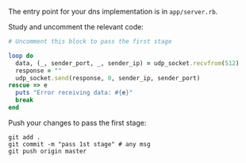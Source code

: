 The entry point for your dns implementation is in `app/server.rb`.

Study and uncomment the relevant code: 

```ruby
# Uncomment this block to pass the first stage

loop do
  data, (_, sender_port, _, sender_ip) = udp_socket.recvfrom(512)
  response = ""
  udp_socket.send(response, 0, sender_ip, sender_port)
rescue => e
  puts "Error receiving data: #{e}"
  break
end
```

Push your changes to pass the first stage:

```
git add .
git commit -m "pass 1st stage" # any msg
git push origin master
```
